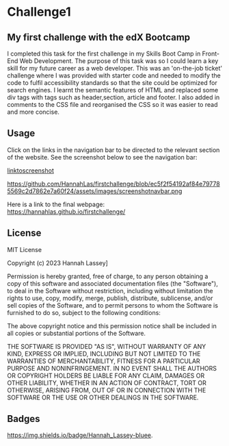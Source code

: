 # Challenge1

## My first challenge with the edX Bootcamp

I completed this task for the first challenge in my Skills Boot Camp in Front-End Web Development. The purpose of this task was so I could learn a key skill for my future career as a web developer. This was an 'on-the-job ticket' challenge where I was provided with starter code and needed to modify the code to fulfil accessibility standards so that the site could be optimized for search engines. I learnt the semantic features of HTML and replaced some div tags with tags such as header,section, article and footer. I also added in comments to the CSS file and reorganised the CSS so it was easier to read and more concise. 

## Usage
Click on the links in the navigation bar to be directed to the relevant section of the website. See the screenshot below to see the navigation bar: 

[linktoscreenshot](assets/images/screenshotnavbar.png)

https://github.com/HannahLas/firstchallenge/blob/ec5f2f54192af84e797785569c2d7862e7a60f24/assets/images/screenshotnavbar.png 


Here is a link to the final webpage: https://hannahlas.github.io/firstchallenge/


## License
MIT License

Copyright (c) 2023 Hannah Lassey]

Permission is hereby granted, free of charge, to any person obtaining a copy
of this software and associated documentation files (the "Software"), to deal
in the Software without restriction, including without limitation the rights
to use, copy, modify, merge, publish, distribute, sublicense, and/or sell
copies of the Software, and to permit persons to whom the Software is
furnished to do so, subject to the following conditions:

The above copyright notice and this permission notice shall be included in all
copies or substantial portions of the Software.

THE SOFTWARE IS PROVIDED "AS IS", WITHOUT WARRANTY OF ANY KIND, EXPRESS OR
IMPLIED, INCLUDING BUT NOT LIMITED TO THE WARRANTIES OF MERCHANTABILITY,
FITNESS FOR A PARTICULAR PURPOSE AND NONINFRINGEMENT. IN NO EVENT SHALL THE
AUTHORS OR COPYRIGHT HOLDERS BE LIABLE FOR ANY CLAIM, DAMAGES OR OTHER
LIABILITY, WHETHER IN AN ACTION OF CONTRACT, TORT OR OTHERWISE, ARISING FROM,
OUT OF OR IN CONNECTION WITH THE SOFTWARE OR THE USE OR OTHER DEALINGS IN THE
SOFTWARE.

## Badges

https://img.shields.io/badge/Hannah_Lassey-bluee.


